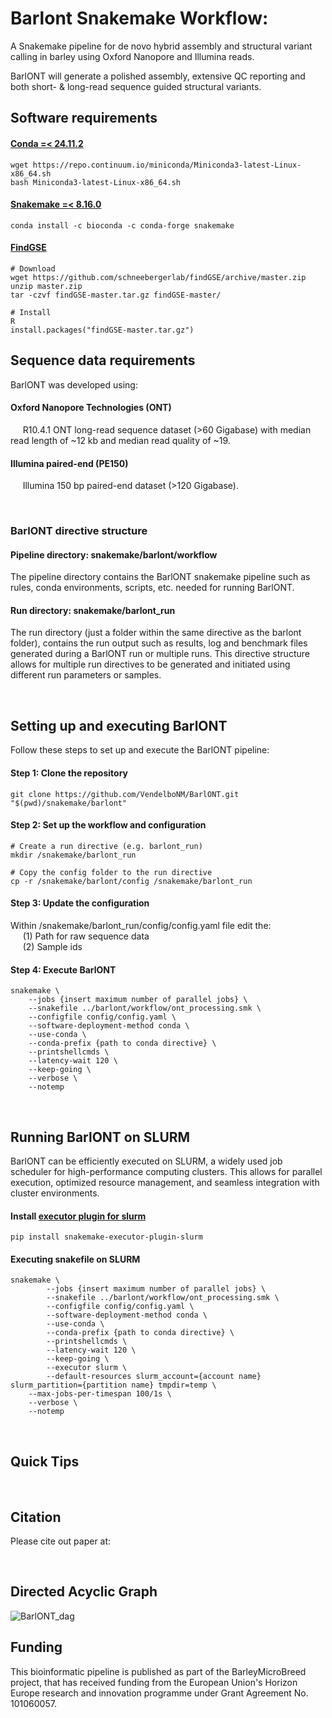 # Barlont Snakemake Workflow:

A Snakemake pipeline for de novo hybrid assembly and structural variant calling in barley using Oxford Nanopore and Illumina reads.

BarlONT will generate a polished assembly, extensive QC reporting and both short- & long-read sequence guided structural variants. 

## Software requirements

#### [Conda =< 24.11.2](https://docs.conda.io/en/latest/)
```
wget https://repo.continuum.io/miniconda/Miniconda3-latest-Linux-x86_64.sh
bash Miniconda3-latest-Linux-x86_64.sh
```

#### [Snakemake =< 8.16.0](https://snakemake.readthedocs.io/en/stable/)
```
conda install -c bioconda -c conda-forge snakemake
```

#### [FindGSE](https://github.com/schneebergerlab/findGSE)
```
# Download
wget https://github.com/schneebergerlab/findGSE/archive/master.zip
unzip master.zip
tar -czvf findGSE-master.tar.gz findGSE-master/

# Install
R
install.packages("findGSE-master.tar.gz")
```

## Sequence data requirements

BarlONT was developed using:

#### Oxford Nanopore Technologies (ONT)

&nbsp;&nbsp;&nbsp;&nbsp; R10.4.1 ONT long-read sequence dataset (>60 Gigabase) with median read length of ~12 kb and median read quality of ~19.

#### Illumina paired-end (PE150)

&nbsp;&nbsp;&nbsp;&nbsp; Illumina 150 bp paired-end dataset (>120 Gigabase).
<p>&nbsp;</p>

### BarlONT directive structure

#### Pipeline directory: snakemake/barlont/workflow
The pipeline directory contains the BarlONT snakemake pipeline such as rules, conda environments, scripts, etc. needed for running BarlONT. 

#### Run directory: snakemake/barlont_run
The run directory (just a folder within the same directive as the barlont folder), contains the run output such as results, log and benchmark files generated during a BarlONT run or multiple runs. This directive structure allows for multiple run directives to be generated and initiated using different run parameters or samples. 

<p>&nbsp;</p>

## Setting up and executing BarlONT
Follow these steps to set up and execute the BarlONT pipeline:

#### Step 1: Clone the repository
```
git clone https://github.com/VendelboNM/BarlONT.git "$(pwd)/snakemake/barlont"
```

#### Step 2: Set up the workflow and configuration

```
# Create a run directive (e.g. barlont_run)
mkdir /snakemake/barlont_run

# Copy the config folder to the run directive
cp -r /snakemake/barlont/config /snakemake/barlont_run
```

#### Step 3: Update the configuration
Within /snakemake/barlont_run/config/config.yaml file edit the:   
&nbsp;&nbsp;&nbsp;&nbsp; (1) Path for raw sequence data   
&nbsp;&nbsp;&nbsp;&nbsp; (2) Sample ids

#### Step 4: Execute BarlONT
```
snakemake \
    --jobs {insert maximum number of parallel jobs} \
    --snakefile ../barlont/workflow/ont_processing.smk \
    --configfile config/config.yaml \
    --software-deployment-method conda \
    --use-conda \
    --conda-prefix {path to conda directive} \
    --printshellcmds \
    --latency-wait 120 \
    --keep-going \
    --verbose \
    --notemp
```
<p>&nbsp;</p>

## Running BarlONT on SLURM

BarlONT can be efficiently executed on SLURM, a widely used job scheduler for high-performance computing clusters. This allows for parallel execution, optimized resource management, and seamless integration with cluster environments.

#### Install [executor plugin for slurm](https://snakemake.github.io/snakemake-plugin-catalog/plugins/executor/slurm.html)
```
pip install snakemake-executor-plugin-slurm
```
#### Executing snakefile on SLURM
```
snakemake \
        --jobs {insert maximum number of parallel jobs} \
        --snakefile ../barlont/workflow/ont_processing.smk \
        --configfile config/config.yaml \
        --software-deployment-method conda \
        --use-conda \
        --conda-prefix {path to conda directive} \
        --printshellcmds \
        --latency-wait 120 \
        --keep-going \
        --executor slurm \
        --default-resources slurm_account={account name} slurm_partition={partition name} tmpdir=temp \
	--max-jobs-per-timespan 100/1s \
	--verbose \
	--notemp
```

<p>&nbsp;</p>

## Quick Tips



<p>&nbsp;</p>

## Citation

Please cite out paper at: 

<p>&nbsp;</p>

## Directed Acyclic Graph

![BarlONT_dag](https://github.com/user-attachments/assets/533d3be3-de67-4e06-9c1b-2441e1822dfe)


## Funding

This bioinformatic pipeline is published as part of the BarleyMicroBreed project, that has received funding from the European Union's Horizon Europe research and innovation programme under Grant Agreement No. 101060057.
